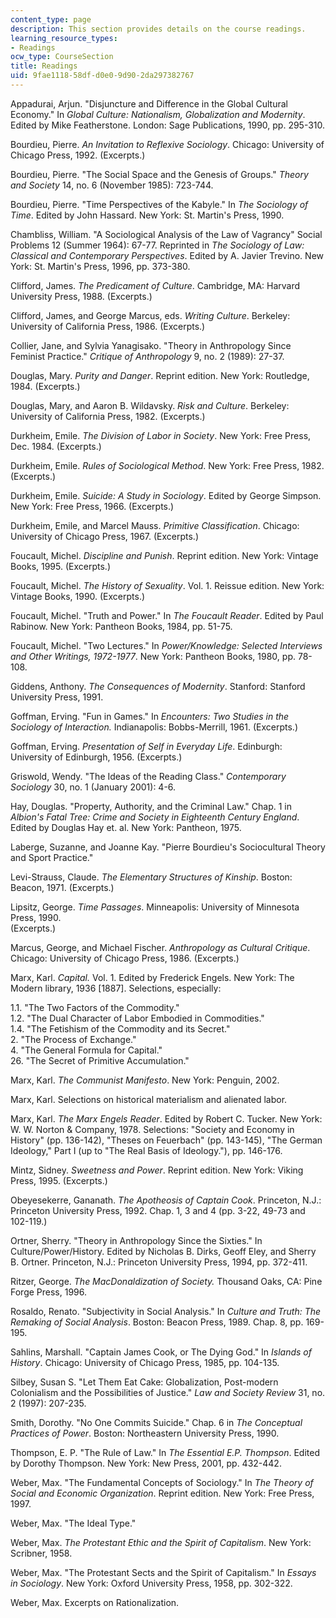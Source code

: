 ```yaml
---
content_type: page
description: This section provides details on the course readings.
learning_resource_types:
- Readings
ocw_type: CourseSection
title: Readings
uid: 9fae1118-58df-d0e0-9d90-2da297382767
---
```


Appadurai, Arjun. "Disjuncture and Difference in the Global Cultural Economy." In _Global Culture: Nationalism, Globalization and Modernity_. Edited by Mike Featherstone. London: Sage Publications, 1990, pp. 295-310.

Bourdieu, Pierre. _An Invitation to Reflexive Sociology_. Chicago: University of Chicago Press, 1992. (Excerpts.)

Bourdieu, Pierre. "The Social Space and the Genesis of Groups." _Theory and Society_ 14, no. 6 (November 1985): 723-744.

Bourdieu, Pierre. "Time Perspectives of the Kabyle." In _The Sociology of Time_. Edited by John Hassard. New York: St. Martin's Press, 1990.

Chambliss, William. "A Sociological Analysis of the Law of Vagrancy" Social Problems 12 (Summer 1964): 67-77. Reprinted in _The Sociology of Law: Classical and Contemporary Perspectives_. Edited by A. Javier Trevino. New York: St. Martin's Press, 1996, pp. 373-380.

Clifford, James. _The Predicament of Culture_. Cambridge, MA: Harvard University Press, 1988. (Excerpts.)

Clifford, James, and George Marcus, eds. _Writing Culture_. Berkeley: University of California Press, 1986. (Excerpts.)

Collier, Jane, and Sylvia Yanagisako. "Theory in Anthropology Since Feminist Practice." _Critique of Anthropology_ 9, no. 2 (1989): 27-37.

Douglas, Mary. _Purity and Danger_. Reprint edition. New York: Routledge, 1984. (Excerpts.)

Douglas, Mary, and Aaron B. Wildavsky. _Risk and Culture_. Berkeley: University of California Press, 1982. (Excerpts.)

Durkheim, Emile. _The Division of Labor in Society_. New York: Free Press, Dec. 1984. (Excerpts.)

Durkheim, Emile. _Rules of Sociological Method_. New York: Free Press, 1982. (Excerpts.)

Durkheim, Emile. _Suicide: A Study in Sociology_. Edited by George Simpson. New York: Free Press, 1966. (Excerpts.)

Durkheim, Emile, and Marcel Mauss. _Primitive Classification_. Chicago: University of Chicago Press, 1967. (Excerpts.)

Foucault, Michel. _Discipline and Punish_. Reprint edition. New York: Vintage Books, 1995. (Excerpts.)

Foucault, Michel. _The History of Sexuality_. Vol. 1. Reissue edition. New York: Vintage Books, 1990. (Excerpts.)

Foucault, Michel. "Truth and Power." In _The Foucault Reader_. Edited by Paul Rabinow. New York: Pantheon Books, 1984, pp. 51-75.

Foucault, Michel. "Two Lectures." In _Power/Knowledge: Selected Interviews and Other Writings, 1972-1977_. New York: Pantheon Books, 1980, pp. 78-108.

Giddens, Anthony. _The Consequences of Modernity_. Stanford: Stanford University Press, 1991.

Goffman, Erving. "Fun in Games." In _Encounters: Two Studies in the Sociology of Interaction._ Indianapolis: Bobbs-Merrill, 1961. (Excerpts.)

Goffman, Erving. _Presentation of Self in Everyday Life_. Edinburgh: University of Edinburgh, 1956. (Excerpts.)

Griswold, Wendy. "The Ideas of the Reading Class." _Contemporary Sociology_ 30, no. 1 (January 2001): 4-6.

Hay, Douglas. "Property, Authority, and the Criminal Law." Chap. 1 in _Albion's Fatal Tree: Crime and Society in Eighteenth Century England_. Edited by Douglas Hay et. al. New York: Pantheon, 1975.

Laberge, Suzanne, and Joanne Kay. "Pierre Bourdieu's Sociocultural Theory and Sport Practice."

Levi-Strauss, Claude. _The Elementary Structures of Kinship_. Boston: Beacon, 1971. (Excerpts.)

Lipsitz, George. _Time Passages_. Minneapolis: University of Minnesota Press, 1990.  
(Excerpts.)

Marcus, George, and Michael Fischer. _Anthropology as Cultural Critique_. Chicago: University of Chicago Press, 1986. (Excerpts.)

Marx, Karl. _Capital._ Vol. 1. Edited by Frederick Engels. New York: The Modern library, 1936 \[1887\]. Selections, especially:  
  
1.1. "The Two Factors of the Commodity."  
1.2. "The Dual Character of Labor Embodied in Commodities."  
1.4. "The Fetishism of the Commodity and its Secret."  
2\. "The Process of Exchange."  
4\. "The General Formula for Capital."  
26\. "The Secret of Primitive Accumulation."

Marx, Karl. _The Communist Manifesto_. New York: Penguin, 2002.

Marx, Karl. Selections on historical materialism and alienated labor.

Marx, Karl. _The Marx Engels Reader_. Edited by Robert C. Tucker. New York: W. W. Norton & Company, 1978. Selections: "Society and Economy in History" (pp. 136-142), "Theses on Feuerbach" (pp. 143-145), "The German Ideology," Part I (up to "The Real Basis of Ideology."), pp. 146-176.

Mintz, Sidney. _Sweetness and Power_. Reprint edition. New York: Viking Press, 1995. (Excerpts.)

Obeyesekerre, Gananath. _The Apotheosis of Captain Cook_. Princeton, N.J.: Princeton University Press, 1992. Chap. 1, 3 and 4 (pp. 3-22, 49-73 and 102-119.)

Ortner, Sherry. "Theory in Anthropology Since the Sixties." In Culture/Power/History. Edited by Nicholas B. Dirks, Geoff Eley, and Sherry B. Ortner. Princeton, N.J.: Princeton University Press, 1994, pp. 372-411.

Ritzer, George. _The MacDonaldization of Society._ Thousand Oaks, CA: Pine Forge Press, 1996.

Rosaldo, Renato. "Subjectivity in Social Analysis." In _Culture and Truth: The Remaking of Social Analysis_. Boston: Beacon Press, 1989. Chap. 8, pp. 169-195.

Sahlins, Marshall. "Captain James Cook, or The Dying God." In _Islands of History_. Chicago: University of Chicago Press, 1985, pp. 104-135.

Silbey, Susan S. "Let Them Eat Cake: Globalization, Post-modern Colonialism and the Possibilities of Justice." _Law and Society Review_ 31, no. 2 (1997): 207-235.

Smith, Dorothy. "No One Commits Suicide." Chap. 6 in _The Conceptual Practices of Power_. Boston: Northeastern University Press, 1990.

Thompson, E. P. "The Rule of Law." In _The Essential E.P. Thompson_. Edited by Dorothy Thompson. New York: New Press, 2001, pp. 432-442.

Weber, Max. "The Fundamental Concepts of Sociology." In _The Theory of Social and Economic Organization_. Reprint edition. New York: Free Press, 1997.

Weber, Max. "The Ideal Type."

Weber, Max. _The Protestant Ethic and the Spirit of Capitalism_. New York: Scribner, 1958.

Weber, Max. "The Protestant Sects and the Spirit of Capitalism." In _Essays in Sociology_. New York: Oxford University Press, 1958, pp. 302-322.

Weber, Max. Excerpts on Rationalization.